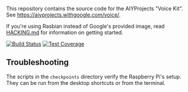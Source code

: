 This repository contains the source code for the AIYProjects "Voice Kit". See
https://aiyprojects.withgoogle.com/voice/.

If you're using Rasbian instead of Google's provided image, read
[HACKING.md](HACKING.md) for information on getting started.

[![Build Status](https://travis-ci.org/google/aiyprojects-raspbian.svg?branch=master)](https://travis-ci.org/google/aiyprojects-raspbian/builds)
[![Test Coverage](https://codecov.io/gh/google/aiyprojects-raspbian/branch/master/graph/badge.svg)](https://codecov.io/gh/google/aiyprojects-raspbian)

## Troubleshooting

The scripts in the `checkpoints` directory verify the Raspberry Pi's setup.
They can be run from the desktop shortcuts or from the terminal.
